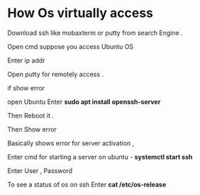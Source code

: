 # **How Os virtually access** 

Download ssh like mobaxterm or putty from  search Engine . 

Open cmd suppose you access Ubuntu OS 

 
   Enter ip addr  
   
   Open putty for remotely access . 
   
   if show error 
   
   open Ubuntu Enter **sudo apt install openssh-server**
   
   Then Reboot it . 
   
   Then Show error 
   
   Basically shows error for server activation , 
   
   Enter cmd  for starting a server on ubuntu -  **systemctl  start ssh** 

   Enter User  , Password 

To see  a status of os on ssh Enter  **cat /etc/os-release**

